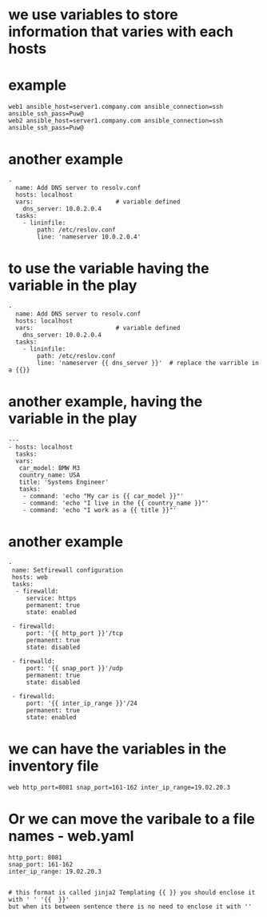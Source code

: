 # we use variables to store information that varies with each hosts

# example
```
web1 ansible_host=server1.company.com ansible_connection=ssh ansible_ssh_pass=Puw@
web2 ansible_host=server1.company.com ansible_connection=ssh ansible_ssh_pass=Puw@
```
# another example
```
-
  name: Add DNS server to resolv.conf
  hosts: localhost
  vars:                       # variable defined
    dns_server: 10.0.2.0.4
  tasks:
    - lininfile:
        path: /etc/reslov.conf
        line: 'nameserver 10.0.2.0.4'
```
# to use the variable having the variable in the play
```
-
  name: Add DNS server to resolv.conf
  hosts: localhost
  vars:                       # variable defined
    dns_server: 10.0.2.0.4
  tasks:
    - lininfile:
        path: /etc/reslov.conf
        line: 'nameserver {{ dns_server }}'  # replace the varrible in a {{}}
```
# another example, having the variable in the play
```
---
- hosts: localhost
  tasks:
  vars:
   car_model: BMW M3
   country_name: USA
   title: 'Systems Engineer'
   tasks:
    - command: 'echo "My car is {{ car_model }}"'
    - command: 'echo "I live in the {{ country_name }}"'
    - command: 'echo "I work as a {{ title }}"'

```
# another example
```
- 
 name: Setfirewall configuration
 hosts: web
 tasks:
  - firewalld:
     service: https
     permanent: true
     state: enabled

 - firewalld:
     port: '{{ http_port }}'/tcp
     permanent: true
     state: disabled

 - firewalld:
     port: '{{ snap_port }}'/udp
     permanent: true
     state: disabled

 - firewalld:
     port: '{{ inter_ip_range }}'/24
     permanent: true
     state: enabled
```
# we can have the variables in the inventory file
```
web http_port=8081 snap_port=161-162 inter_ip_range=19.02.20.3
```
# Or we can move the varibale to a file names - web.yaml
```
http_port: 8081
snap_port: 161-162
inter_ip_range: 19.02.20.3


# this format is called jinja2 Templating {{ }} you should enclose it with ' ' '{{  }}'
but when its between sentence there is no need to enclose it with ''

```




